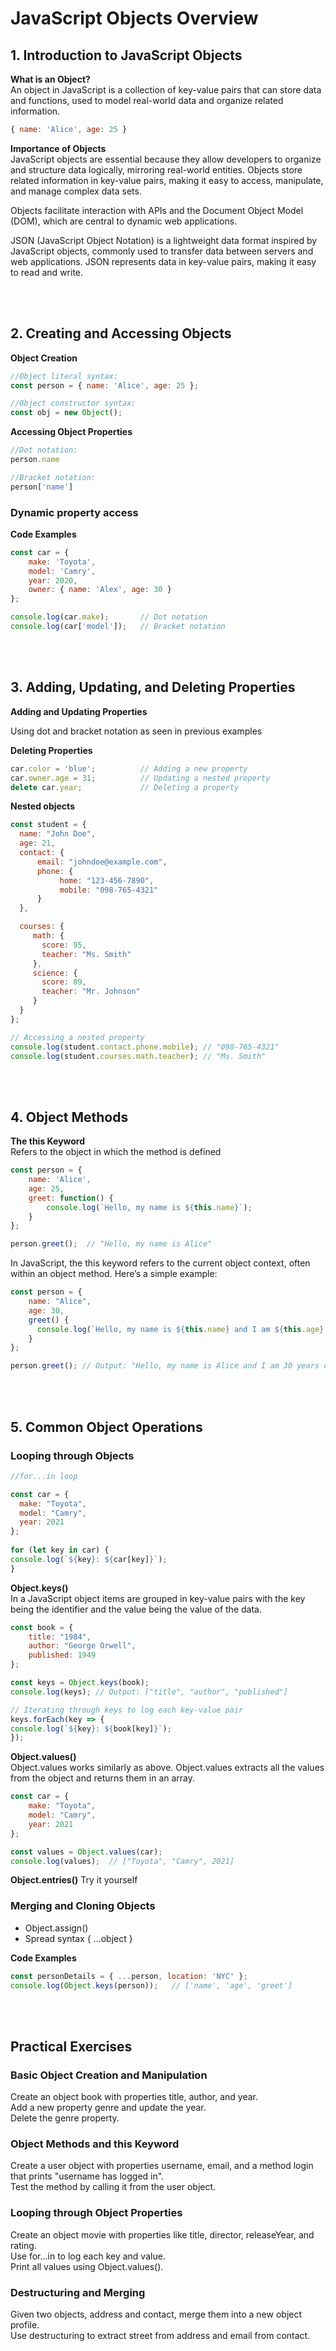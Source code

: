 # JavaScript Objects Overview  

## 1. Introduction to JavaScript Objects  

**What is an Object?**  
An object in JavaScript is a collection of key-value pairs that can store data and functions, used to model real-world data and organize related information. 
```javascript
{ name: 'Alice', age: 25 } 
```
 
**Importance of Objects**  
JavaScript objects are essential because they allow developers to organize and structure data logically, mirroring real-world entities. Objects store related information in key-value pairs, making it easy to access, manipulate, and manage complex data sets. 
      
Objects facilitate interaction with APIs and the Document Object Model (DOM), which are central to dynamic web applications. 

JSON (JavaScript Object Notation) is a lightweight data format inspired by JavaScript objects, commonly used to transfer data between servers and web applications. JSON represents data in key-value pairs, making it easy to read and write. 


<br><br>
## 2. Creating and Accessing Objects  
**Object Creation**  
```javascript
//Object literal syntax: 
const person = { name: 'Alice', age: 25 }; 

//Object constructor syntax:
const obj = new Object(); 
```

**Accessing Object Properties**   
```javascript
//Dot notation:
person.name

//Bracket notation:
person['name'] 
```

### Dynamic property access 
**Code Examples**  
```javascript
const car = { 
    make: 'Toyota', 
    model: 'Camry', 
    year: 2020, 
    owner: { name: 'Alex', age: 30 } 
};

console.log(car.make);       // Dot notation 
console.log(car['model']);   // Bracket notation 
```
  
<br><br>
## 3. Adding, Updating, and Deleting Properties  
**Adding and Updating Properties**  

Using dot and bracket notation as seen in previous examples 

**Deleting Properties**  
```javascript
car.color = 'blue';          // Adding a new property 
car.owner.age = 31;          // Updating a nested property 
delete car.year;             // Deleting a property 
```
  
**Nested objects**   
```javascript
const student = { 
  name: "John Doe", 
  age: 21, 
  contact: { 
      email: "johndoe@example.com", 
      phone: { 
           home: "123-456-7890", 
           mobile: "098-765-4321" 
      }
  }, 

  courses: { 
     math: { 
       score: 95, 
       teacher: "Ms. Smith" 
     }, 
     science: { 
       score: 89, 
       teacher: "Mr. Johnson" 
     } 
  } 
}; 

// Accessing a nested property 
console.log(student.contact.phone.mobile); // "098-765-4321" 
console.log(student.courses.math.teacher); // "Ms. Smith" 
```
  
<br><br>
## 4. Object Methods  
**The this Keyword**  
Refers to the object in which the method is defined 

```javascript    
const person = { 
    name: 'Alice', 
    age: 25, 
    greet: function() { 
        console.log(`Hello, my name is ${this.name}`); 
    } 
}; 

person.greet();  // "Hello, my name is Alice" 
```

In JavaScript, the this keyword refers to the current object context, often within an object method. Here’s a simple example: 

```javascript
const person = {  
    name: "Alice",  
    age: 30,  
    greet() {  
      console.log(`Hello, my name is ${this.name} and I am ${this.age} years old.`);  
    } 
};  

person.greet(); // Output: "Hello, my name is Alice and I am 30 years old." 
```

<br><br>
## 5. Common Object Operations

### Looping through Objects
```javascript
//for...in loop 

const car = {  
  make: "Toyota", 
  model: "Camry",  
  year: 2021  
};  
 
for (let key in car) {  
console.log(`${key}: ${car[key]}`);  
}
```

**Object.keys()**  
In a JavaScript object items are grouped in key-value pairs with the key being the identifier and the value being the value of the data. 
```javascript
const book = {  
    title: "1984",  
    author: "George Orwell",  
    published: 1949  
};  

const keys = Object.keys(book);  
console.log(keys); // Output: ["title", "author", "published"]  

// Iterating through keys to log each key-value pair  
keys.forEach(key => {  
console.log(`${key}: ${book[key]}`);  
}); 
```
    
**Object.values()**   
Object.values works similarly as above. 
Object.values extracts all the values from the object and returns them in an array. 
```javascript
const car = {  
    make: "Toyota",  
    model: "Camry",  
    year: 2021
};  

const values = Object.values(car);  
console.log(values);  // ["Toyota", "Camry", 2021] 
```

**Object.entries()** 
Try it yourself

### Merging and Cloning Objects 
- Object.assign() 
- Spread syntax { ...object } 

**Code Examples**  
```javascript
const personDetails = { ...person, location: 'NYC' }; 
console.log(Object.keys(person));   // ['name', 'age', 'greet'] 
```

 
<br><br>
## Practical Exercises  

### Basic Object Creation and Manipulation 
Create an object book with properties title, author, and year.  
Add a new property genre and update the year.   
Delete the genre property.   

### Object Methods and this Keyword 
Create a user object with properties username, email, and a method login that prints "username has logged in".    
Test the method by calling it from the user object.     

### Looping through Object Properties  
Create an object movie with properties like title, director, releaseYear, and rating.     
Use for...in to log each key and value.   
Print all values using Object.values().   

### Destructuring and Merging 
Given two objects, address and contact, merge them into a new object profile.   
Use destructuring to extract street from address and email from contact.   
